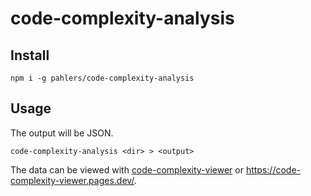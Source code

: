 # code-complexity-analysis

## Install
```shell
npm i -g pahlers/code-complexity-analysis
```

## Usage

The output will be JSON.

```shell
code-complexity-analysis <dir> > <output>
```

The data can be viewed with [code-complexity-viewer](https://github.com/pahlers/code-complexity-viewer) or https://code-complexity-viewer.pages.dev/.

